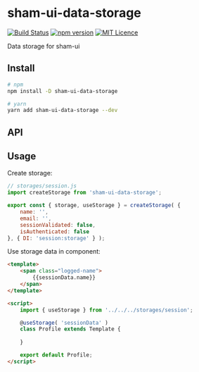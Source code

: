 # sham-ui-data-storage

[![Build Status](https://travis-ci.com/sham-ui/sham-ui-data-storage.svg?branch=master)](https://travis-ci.com/sham-ui/sham-ui-data-storage)
[![npm version](https://badge.fury.io/js/sham-ui-data-storage.svg)](https://badge.fury.io/js/sham-ui-data-storage)
[![MIT Licence](https://badges.frapsoft.com/os/mit/mit.svg?v=103)](https://opensource.org/licenses/mit-license.php)

 Data storage for sham-ui

## Install
```bash
# npm
npm install -D sham-ui-data-storage
```

```bash
# yarn
yarn add sham-ui-data-storage --dev
```

## API

## Usage
Create storage:
```js
// storages/session.js
import createStorage from 'sham-ui-data-storage';

export const { storage, useStorage } = createStorage( {
    name: '',
    email: '',
    sessionValidated: false,
    isAuthenticated: false
}, { DI: 'session:storage' } );
```
Use storage data in component:
```html
<template>
    <span class="logged-name">
        {{sessionData.name}}
    </span>
</template>

<script>
    import { useStorage } from '../../../storages/session';

    @useStorage( 'sessionData' )
    class Profile extends Template {
        
    }

    export default Profile;
</script>

```
